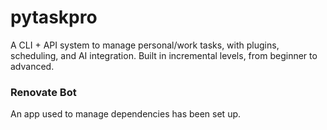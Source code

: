# pytaskpro
A CLI + API system to manage personal/work tasks, with plugins, scheduling, and AI integration. Built in incremental levels, from beginner to advanced.

### Renovate Bot
An app used to manage dependencies has been set up.